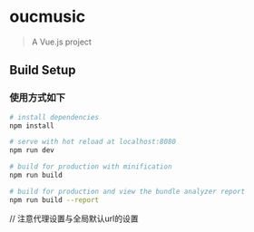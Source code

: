 # oucmusic

> A Vue.js project

## Build Setup
### 使用方式如下
``` bash
# install dependencies
npm install

# serve with hot reload at localhost:8080
npm run dev

# build for production with minification
npm run build

# build for production and view the bundle analyzer report
npm run build --report
```

// 注意代理设置与全局默认url的设置